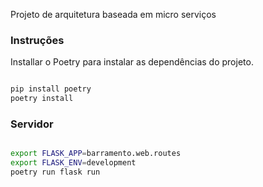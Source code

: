 Projeto de arquitetura baseada em micro serviços


### Instruções

Installar o Poetry para instalar as dependências do projeto.

```bash

pip install poetry
poetry install

```

### Servidor

```bash

export FLASK_APP=barramento.web.routes
export FLASK_ENV=development
poetry run flask run 

```
